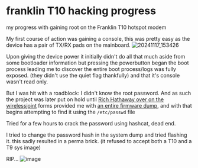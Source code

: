 # franklin T10 hacking progress
my progress with gaining root on the Franklin T10 hotspot modem

My first course of action was gaining a console, this was pretty easy as the device has a pair of TX/RX pads on the mainboard.
![20241117_153426](https://github.com/user-attachments/assets/c3fa280e-a0f4-4236-a063-065c39732ea7)

 
Upon giving the device power it initially didn't do all that much aside from some bootloader information but pressing the powerbutton began the boot process leading me to discover the entire boot process/logs was fully exposed. (they didn't use the quiet flag thankfully) and that it's console wasn't read only.

But I was hit with a roadblock: I didn't know the root password. And as such the project was later put on hold until [Rich Hathaway over on the wirelessjoint](https://wirelessjoint.com/viewtopic.php?t=4168) forms provided me with [an entire firmware dump](https://github.com/AverageJuliet/franklin-T10-hacking-progress/releases/tag/firmware), and with that begins attempting to find it using the `/etc/passwd` file

Tried for a few hours to crack the password using hashcat, dead end.


I tried to change the password hash in the system dump and tried flashing it. this sadly resulted in a perma brick. (it refused to accept both a T10 and a T9 sys image)

RIP...
![image](https://github.com/user-attachments/assets/24b75a92-21a8-4d49-a394-b52df3513e5a)

